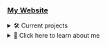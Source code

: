 ### [My Website](https://pikakid98.github.io)

<details>
<summary>🛠️ Current projects</summary>

- Porting all of my GameMaker 8.0 and 8.1 games/apps over to GameMaker 8.2 `(0/6)`
   <details>
    
	- [ ] The Legend Of Zelda: Sword Of Destiny
	- [ ] Cave Of The Dead
	- [ ] Pikakid98 Launcher: Special Edition
			- [ ] Cet Werfur
			- [ ] Cav Ov Did
	- [ ] Pikakid98 Studios Game Gallery
	- [ ] Pikakid98 Launcher
	- [ ] Cat Warfare Pre-Alpha Launcher (Going to rework it with the Skin Creator to make Cat Warfare Prototype Archive Launcher)
  
   </details>

- Making a new Pikakid98 Games website `(11/19)`
   <details>
    
	- [ ] `WIP` [Main page](https://pikakid98-games.github.io/)
	- [x] [Adventure Guy](https://pikakid98-games.github.io/adventure-guy)
	- [x] [PurrCatory](https://pikakid98-games.github.io/purrcatory)
	- [ ] `WIP` Pikakid98 & SonicboomColt Classics `SonicboomColt Classics and Pikakid98 Classic Game Collection will be part of the archives rather than their own pages`
	- [x] [The Story Of A Succubus Named Candice](https://pikakid98-games.github.io/the-story-of-a-succubus-named-candice)
	- [x] [The Computer](https://pikakid98-games.github.io/the-computer)
	- [x] [Pikakid98 (Youtuber) Fangame Collection](https://pikakid98-games.github.io/pikakid98-youtuber-fangame-collection)
	- [x] [Cave Of The Dead](https://pikakid98-games.github.io/cave-of-the-dead)
	- [X] [The Legend Of Zelda: Sword Of Destiny](https://pikakid98-games.github.io/the-legend-of-zelda-sword-of-destiny)
	- [ ] Pikakid98 Studios Game Gallery
	- [x] [Markiplier’s Mansion](https://pikakid98-games.github.io/markipliers-mansion)
	- [ ] 8-Bit Markiplier
	- [ ] JackSepticEye: Into The System
	- [ ] Techron
	- [ ] Cave Of The Dead 2: Dimensional Disaster
	- [ ] Cave Of The Dead Remastered
	- [X] [PHE Adventures](https://pikakid98-games.github.io/phe-adventures)
	- [x] [Unreleased projects](https://pikakid98-games.github.io/unreleased-projects)
	- [x] [Pikakid98 Launcher: Special Edition](https://pikakid98-games.github.io/pikakid98-launcher-se)
  
   </details>

- Decompiling my old GameMaker Studio games `(8/15)`
   <details>

	- [ ] 8-Bit Markiplier
	- [x] Cave Of The Dead Remastered
	- [ ] Cave Of The Dead 2: Dimensional Disaster `Debug Build`
	- [ ] Cave Of The Dead 2: Dimensional Disaster `Release Build`
	- [ ] Minecraft 2D (GMS) `Original by SonicboomColt`
	- [ ] Ninja (GMS) `Original by SonicboomColt`
	- [x] PHE Adventures
	- [x] Pikakid98 & SonicboomColt Classics
	- [x] Pikakid98 (Youtuber) Fangame Collection
	- [x] Pikakid98 Classic Game Collection
	- [x] PurrCatory `Alpha Build`
	- [x] PurrCatory `Demo Build`
	- [ ] RobotKiller (GMS) `Original by SonicboomColt`
	- [x] SonicboomColt Classics
	- [ ] The Computer

   </details>

- Working on my first DooM WAD

- Working on Museum Of The Dead (A Cave Of The Dead Port/Remaster/Compilation) `(1/10)`
	<details>

	#### Porting
	- [ ] Cave Of The Dead (Classic & OG)
	- [ ] Cab Ov Did
	- [ ] Cave Of The Dead: Remastered
	- [x] `NEW!` Prototype Of The Dead
	- [ ] Cave Of The Dead 2: Dimensional Disaster
	#### QOL Fixes
	- [ ] Cave Of The Dead (Classic & OG)
	- [ ] Cab Ov Did
	- [ ] Cave Of The Dead: Remastered
	- [ ] `NEW!` Prototype Of The Dead
	- [ ] Cave Of The Dead 2: Dimensional Disaster

   </details>

- Porting The Story Of A Succubus Named Candice to RPG Maker MV `(~ 10%)`

</details>

<details>
<summary>📁 Click here to learn about me </summary>

Hey, It's yo girl Pikakid98. A Trans, Bi, Furry who codes, makes YouTube videos and does voice work ;)
\
 ️‍⚧️ Pronouns: She/Her

<details>
<summary>📁 Coding languages that I know</summary>

# Coding languages that I know
| Language | Skill Level |
| --- | --- |
![ahk](/icons/ahk.png) AutoHotkey | Decent
![cmd](/icons/cmd.png) Batch (aka Windows Command Prompt) | Decent
![md](/icons/markdown.png) Markdown | Iffy
![gm](/icons/gm.png) Game Maker Language | Iffy
![sh](/icons/sh.png) Bash (aka Linux Command Prompt) | Iffy
![vb](/icons/vb.png) VBScript | A little
![rb](/icons/rb.png) Ruby | A little
![html](/icons/html.png) HTML | A little
![ps](/icons/ps.png) PowerShell | A little
![py](/icons/py.png) Python | Basically nothing
![cs](/icons/cs.png) C# | Basically nothing
![js](/icons/js.png) JavaScript | Basically nothing
![css](/icons/css.png) CSS | Basically nothing

</details>